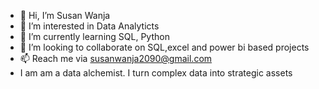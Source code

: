 - 👋 Hi, I’m Susan Wanja
- 👀 I’m interested in Data Analyticts
- 🌱 I’m currently learning  SQL, Python
- 💞️ I’m looking to collaborate on SQL,excel and power bi based projects
- 📫 Reach me via susanwanja2090@gmail.com
- I am am a data alchemist. I turn complex data into strategic assets

<!---
wanja-susan/wanja-susan is a ✨ special ✨ repository because its `README.md` (this file) appears on your GitHub profile.
You can click the Preview link to take a look at your changes.
--->
